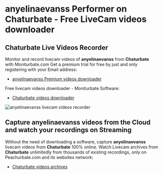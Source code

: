 # anyelinaevanss Performer on Chaturbate - Free LiveCam videos downloader

## Chaturbate Live Videos Recorder

Monitor and record livecam videos of **anyelinaevanss** from **Chaturbate** with Moniturbate.com
Get a premium trial for free by just and only registering with your Email address:
* [anyelinaevanss Premium videos downloader](https://moniturbate.com/request-demo-licence-key.html)

Free livecam videos downloader - Moniturbate Software:
* [Chaturbate videos downloader](https://moniturbate.com/moniturbate-download-software.html)

![anyelinaevanss livecam videos recorder](https://peachurnet.com/templates/moniturbate-software.png)


## Capture anyelinaevanss videos from the Cloud and watch your recordings on Streaming

Without the need of downloading a software, capture **anyelinaevanss** livecam videos from **Chaturbate** 100% online.
Watch Livecam archives from **Chaturbate** unlimitedly from thousands of existing recordings, only on Peachurbate.com and its websites network:
* [Chaturbate videos archives](https://peachurnet.com/)